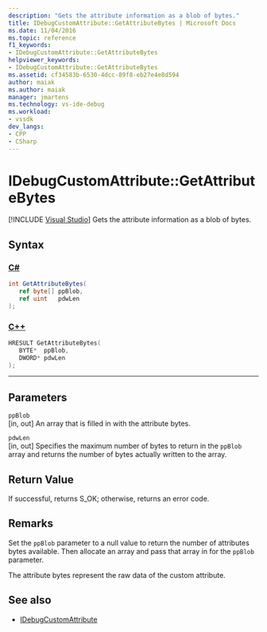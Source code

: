 ```yaml
---
description: "Gets the attribute information as a blob of bytes."
title: IDebugCustomAttribute::GetAttributeBytes | Microsoft Docs
ms.date: 11/04/2016
ms.topic: reference
f1_keywords:
- IDebugCustomAttribute::GetAttributeBytes
helpviewer_keywords:
- IDebugCustomAttribute::GetAttributeBytes
ms.assetid: cf34583b-6530-4dcc-89f8-eb27e4e8d594
author: maiak
ms.author: maiak
manager: jmartens
ms.technology: vs-ide-debug
ms.workload:
- vssdk
dev_langs:
- CPP
- CSharp
---
```

# IDebugCustomAttribute::GetAttributeBytes

 [!INCLUDE [Visual Studio](~/includes/applies-to-version/vs-windows-only.md)]
Gets the attribute information as a blob of bytes.

## Syntax

### [C#](#tab/csharp)
```csharp
int GetAttributeBytes(
   ref byte[] ppBlob,
   ref uint   pdwLen
);
```
### [C++](#tab/cpp)
```cpp
HRESULT GetAttributeBytes( 
   BYTE*  ppBlob,
   DWORD* pdwLen
);
```
---

## Parameters
`ppBlob`\
[in, out] An array that is filled in with the attribute bytes.

`pdwLen`\
[in, out] Specifies the maximum number of bytes to return in the `ppBlob` array and returns the number of bytes actually written to the array.

## Return Value
 If successful, returns S_OK; otherwise, returns an error code.

## Remarks
 Set the `ppBlob` parameter to a null value to return the number of attributes bytes available. Then allocate an array and pass that array in for the `ppBlob` parameter.

 The attribute bytes represent the raw data of the custom attribute.

## See also
- [IDebugCustomAttribute](../../../extensibility/debugger/reference/idebugcustomattribute.md)
